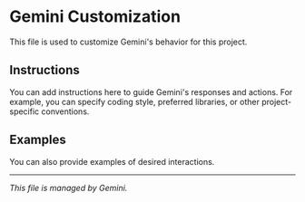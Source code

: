 # Gemini Customization

This file is used to customize Gemini's behavior for this project.

## Instructions

You can add instructions here to guide Gemini's responses and actions. For example, you can specify coding style, preferred libraries, or other project-specific conventions.

## Examples

You can also provide examples of desired interactions.

---

*This file is managed by Gemini.*

